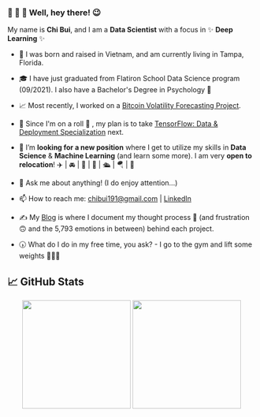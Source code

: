 ### 👋 👋 👋   Well, hey there! 😉 


My name is **Chi Bui**, and I am a **Data Scientist** with a focus in ✨ **Deep Learning** ✨

- 📍  I was born and raised in Vietnam, and am currently living in Tampa, Florida. 

- 🎓  I have just graduated from Flatiron School Data Science program (09/2021). I also have a Bachelor's Degree in Psychology 🧠 
- 📈  Most recently, I worked on a [Bitcoin Volatility Forecasting Project](https://github.com/chibui191/bitcoin_volatility_forecasting).  
- 🌱  Since I'm on a roll 🍥 , my plan is to take [TensorFlow: Data & Deployment Specialization](https://www.coursera.org/specializations/tensorflow-data-and-deployment) next.


- 🤝  I’m **looking for a new position** where I get to utilize my skills in **Data Science** & **Machine Learning** (and learn some more). I am very **open to relocation**!  ✈️ |  🚘  | 🛵  | 🛶 | 🛳️  | 🪂 | 🚀  


- 💬  Ask me about anything! (I do enjoy attention...)
- 📫  How to reach me: [chibui191@gmail.com](mailto:chibui191@gmail.com) | [LinkedIn](https://www.linkedin.com/in/chi-phuong-bui/)
- ✍️  My [Blog](https://chibui191.medium.com/) is where I document my thought process 🤔  (and frustration 🙃  and the 5,793 emotions in between) behind each project.


- 🕠  What do I do in my free time, you ask? - I go to the gym and lift some weights 🏋🏻‍♀️ 



## 📈 GitHub Stats

<div align="center">
  <img align="center" height="220" src="https://github-readme-stats.vercel.app/api/top-langs/?username=chibui191&theme=radical&hide=html,css&langs_count=3" />
  <img align="center" height="220" src="https://github-readme-stats.vercel.app/api?username=chibui191&show_icons=true&theme=radical" />
</div>




